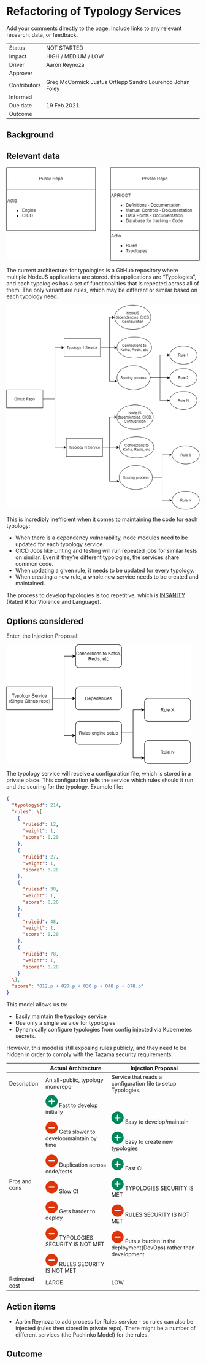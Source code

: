 # Refactoring of Typology Services

Add your comments directly to the page. Include links to any relevant research, data, or feedback.

|     |     |
| --- | --- |
| Status | NOT STARTED |
| Impact | HIGH / MEDIUM / LOW |
| Driver | Aarón Reynoza |
| Approver |     |
| Contributors | Greg McCormick Justus Ortlepp Sandro Lourenco Johan Foley |
| Informed |     |
| Due date | 19 Feb 2021 |
| Outcome |     |

## Background

## Relevant data

![](../../images/Visualisation_of_refactoring_of_Typologies.png)

The current architecture for typologies is a GitHub repository where multiple NodeJS applications are stored. this applications are “Typologies”, and each typologies has a set of functionalities that is repeated across all of them. The only variant are rules, which may be different or similar based on each typology need.

![](../../images/monorepo.png)

This is incredibly inefficient when it comes to maintaining the code for each typology:

- When there is a dependency vulnerability, node modules need to be updated for each typology service.
- CICD Jobs like Linting and testing will run repeated jobs for similar tests on similar. Even if they’re different typologies, the services share common code.
- When updating a given rule, it needs to be updated for every typology.
- When creating a new rule, a whole new service needs to be created and maintained.

The process to develop typologies is too repetitive, which is [INSANITY](https://www.youtube.com/watch?v=zEWJ-JgVS7Q) (Rated R for Violence and Language).

## Options considered

Enter, the Injection Proposal:

![](../../images/typology-config.png)

The typology service will receive a configuration file, which is stored in a private place. This configuration tells the service which rules should it run and the scoring for the typology. Example file:

```json
{
  "typologyid": 214,
  "rules": \[
    {
      "ruleid": 12,
      "weight": 1,
      "score": 0.20
    },
    {
      "ruleid": 27,
      "weight": 1,
      "score": 0.20
    },
    {
      "ruleid": 30,
      "weight": 1,
      "score": 0.20
    },
    {
      "ruleid": 48,
      "weight": 1,
      "score": 0.20
    },
    {
      "ruleid": 78,
      "weight": 1,
      "score": 0.20
    }
  \],
  "score": "012.p + 027.p + 030.p + 048.p + 078.p"
}
```

This model allows us to:

- Easily maintain the typology service
- Use only a single service for typologies
- Dynamically configure typologies from config injected via Kubernetes secrets.

However, this model is still exposing rules publicly, and they need to be hidden in order to comply with the Tazama security requirements.

|     | Actual Architecture | Injection Proposal |
| --- | --- | --- |
| Description | An all-public, typology monorepo | Service that reads a configuration file to setup Typologies. |
| Pros and cons | ![(plus)](../../images/plus_32.png) Fast to develop initially<br><br>![(minus)](../../images/minus_32.png) Gets slower to develop/maintain by time<br><br>![(minus)](../../images/minus_32.png) Duplication across code/tests<br><br>![(minus)](../../images/minus_32.png) Slow CI<br><br>![(minus)](../../images/minus_32.png) Gets harder to deploy<br><br>![(minus)](../../images/minus_32.png) TYPOLOGIES SECURITY IS NOT MET<br><br>![(minus)](../../images/minus_32.png) RULES SECURITY IS NOT MET | ![(plus)](../../images/plus_32.png) Easy to develop/maintain<br><br>![(plus)](../../images/plus_32.png) Easy to create new typologies<br><br>![(plus)](../../images/plus_32.png) Fast CI<br><br>![(plus)](../../images/plus_32.png) TYPOLOGIES SECURITY IS MET<br><br>![(minus)](../../images/minus_32.png) RULES SECURITY IS NOT MET<br><br>![(minus)](../../images/minus_32.png) Puts a burden in the deployment(DevOps) rather than development. |
| Estimated cost | LARGE | LOW |

## Action items

- Aarón Reynoza to add process for Rules service - so rules can also be injected (rules then stored in private repo). There might be a number of different services (the Pachinko Model) for the rules.

## Outcome

